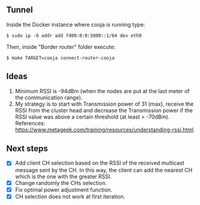 ## Tunnel
Inside the Docker instance where cooja is running type:
```
$ sudo ip -6 addr add fd00:0:0:5000::1/64 dev eth0
```

Then, inside "Border router" folder execute:
```
$ make TARGET=cooja connect-router-cooja
```

## Ideas
1. Minimum RSSI is -94dBm (when the nodes are put at the last meter of the communication range).
2. My strategy is to start with Transmission power of 31 (max), receive the RSSI from the cluster head and decrease the Transmission power if the RSSI value was above a certain threshold (at least > -70dBm).
References: https://www.metageek.com/training/resources/understanding-rssi.html

## Next steps
- [X] Add client CH selection based on the RSSI of the received multicast message sent by the CH. In this way, the client can add the nearest CH which is the one with the greater RSSI.
- [X] Change randomly the CHs selection.
- [X] Fix optimal power adjustment function.
- [X] CH selection does not work at first iteration.
